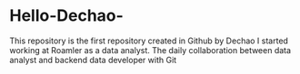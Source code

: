 # Hello-Dechao-
This repository is the first repository created in Github by Dechao
I started working at Roamler as a data analyst. The daily collaboration between data analyst and backend data developer with Git
